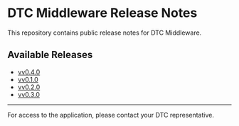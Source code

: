 # DTC Middleware Release Notes

This repository contains public release notes for DTC Middleware.

## Available Releases

- [vv0.4.0](./v0.4.0/)
- [vv0.1.0](./v0.1.0/)
- [vv0.2.0](./v0.2.0/)
- [vv0.3.0](./v0.3.0/)

---

For access to the application, please contact your DTC representative.

